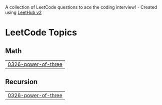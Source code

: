 A collection of LeetCode questions to ace the coding interview! - Created using [LeetHub v2](https://github.com/arunbhardwaj/LeetHub-2.0)
<!---LeetCode Topics Start-->
# LeetCode Topics
## Math
|  |
| ------- |
| [0326-power-of-three](https://github.com/1101surabhi/leetcode/tree/master/0326-power-of-three) |
## Recursion
|  |
| ------- |
| [0326-power-of-three](https://github.com/1101surabhi/leetcode/tree/master/0326-power-of-three) |
<!---LeetCode Topics End-->
